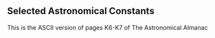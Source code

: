 Selected Astronomical Constants
-------------------------------

This is the ASCII version of pages K6-K7 of The Astronomical Almanac
